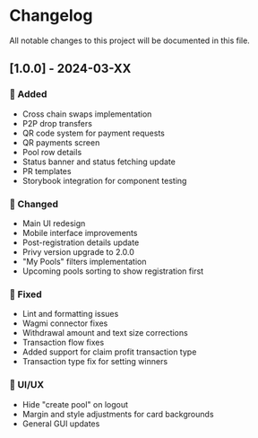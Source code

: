 # Changelog

All notable changes to this project will be documented in this file.

## [1.0.0] - 2024-03-XX

### 🚀 Added

- Cross chain swaps implementation
- P2P drop transfers
- QR code system for payment requests
- QR payments screen
- Pool row details
- Status banner and status fetching update
- PR templates
- Storybook integration for component testing

### 🔄 Changed

- Main UI redesign
- Mobile interface improvements
- Post-registration details update
- Privy version upgrade to 2.0.0
- "My Pools" filters implementation
- Upcoming pools sorting to show registration first

### 🐛 Fixed

- Lint and formatting issues
- Wagmi connector fixes
- Withdrawal amount and text size corrections
- Transaction flow fixes
- Added support for claim profit transaction type
- Transaction type fix for setting winners

### 💅 UI/UX

- Hide "create pool" on logout
- Margin and style adjustments for card backgrounds
- General GUI updates

